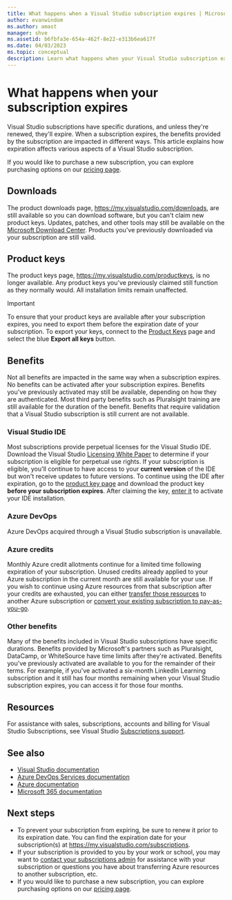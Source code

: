 ```yaml
---
title: What happens when a Visual Studio subscription expires | Microsoft Docs
author: evanwindom
ms.author: amast
manager: shve
ms.assetid: b6fbfa3e-654a-462f-8e22-e313b6ea617f
ms.date: 04/03/2023
ms.topic: conceptual
description: Learn what happens when your Visual Studio subscription expires
---
```


# What happens when your subscription expires

Visual Studio subscriptions have specific durations, and unless they're renewed, they'll expire.  When a subscription expires, the benefits provided by the subscription are impacted in different ways.  This article explains how expiration affects various aspects of a Visual Studio subscription. 

If you would like to purchase a new subscription, you can explore purchasing options on our [pricing page](https://visualstudio.microsoft.com/vs/pricing).

## Downloads

The product downloads page, <https://my.visualstudio.com/downloads>, are still available so you can download software, but you can't claim new product keys.  Updates, patches, and other tools may still be available on the [Microsoft Download Center](https://www.microsoft.com/downloads).  Products you've previously downloaded via your subscription are still valid.

## Product keys

The product keys page, <https://my.visualstudio.com/productkeys>, is no longer available.  Any product keys you've previously claimed still function as they normally would.  All installation limits remain unaffected.  
> [!IMPORTANT]
> To ensure that your product keys are available after your subscription expires, you need to export them before the expiration date of your subscription. To export your keys, connect to the [Product Keys](https://my.visualstudio.com/productkeys) page and select the blue **Export all keys** button.  

## Benefits 

Not all benefits are impacted in the same way when a subscription expires.  No benefits can be activated after your subscription expires.  Benefits you've previously activated may still be available, depending on how they are authenticated.  Most third party benefits such as Pluralsight training are still available for the duration of the benefit.  Benefits that require validation that a Visual Studio subscription is still current are not available.

### Visual Studio IDE

Most subscriptions provide perpetual licenses for the Visual Studio IDE. Download the Visual Studio [Licensing White Paper](https://aka.ms/vslicensing) to determine if your subscription is eligible for perpetual use rights.  If your subscription is eligible, you'll continue to have access to your **current version** of the IDE but won't receive updates to future versions. To continue using the IDE after expiration, go to the [product key page](https://my.visualstudio.com/productkeys) and download the product key **before your subscription expires**.  After claiming the key, [enter it](/visualstudio/ide/how-to-unlock-visual-studio#enter-a-product-key) to activate your IDE installation.  

### Azure DevOps

Azure DevOps acquired through a Visual Studio subscription is unavailable.  

### Azure credits

Monthly Azure credit allotments continue for a limited time following expiration of your subscription.  Unused credits already applied to your Azure subscription in the current month are still available for your use.  If you wish to continue using Azure resources from that subscription after your credits are exhausted, you can either [transfer those resources](/azure/azure-resource-manager/management/move-resource-group-and-subscription) to another Azure subscription or [convert your existing subscription to pay-as-you-go](/azure/cost-management-billing/manage/spending-limit#remove-the-spending-limit-in-azure-portal).

### Other benefits

Many of the benefits included in Visual Studio subscriptions have specific durations.  Benefits provided by Microsoft's partners such as Pluralsight, DataCamp, or WhiteSource have time limits after they're activated.  Benefits you've previously activated are available to you for the remainder of their terms.  For example, if you've activated a six-month LinkedIn Learning subscription and it still has four months remaining when your Visual Studio subscription expires, you can access it for those four months.  

## Resources

For assistance with sales, subscriptions, accounts and billing for Visual Studio Subscriptions, see Visual Studio [Subscriptions support](https://aka.ms/vssubscriberhelp).

## See also

+ [Visual Studio documentation](/visualstudio/)
+ [Azure DevOps Services documentation](/azure/devops/)
+ [Azure documentation](/azure/)
+ [Microsoft 365 documentation](/microsoft-365/)

## Next steps

+ To prevent your subscription from expiring, be sure to renew it prior to its expiration date.  You can find the expiration date for your subscription(s) at <https://my.visualstudio.com/subscriptions>.
+ If your subscription is provided to you by your work or school, you may want to [contact your subscriptions admin](contact-my-admin.md) for assistance with your subscription or questions you have about transferring Azure resources to another subscription, etc.
+ If you would like to purchase a new subscription, you can explore purchasing options on our [pricing page](https://visualstudio.microsoft.com/vs/pricing).
